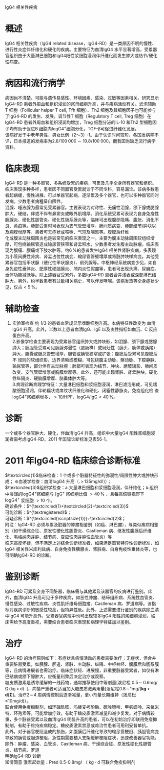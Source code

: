 IgG4 相关性疾病  
# 概述  
IgG4 相关性疾病（IgG4 related disease，IgG4-RD）是一类原因不明的慢性、进行性炎症伴纤维化和硬化的疾病。主要特征为血清IgG4 水平显著增高，受累器官组织由于大量淋巴细胞和IgG4阳性浆细胞浸润伴纤维化而发生肿大或结节/硬化性病变。  
# 病因和流行病学  
病因尚不清楚。可能与遗传易感性、环境因素、感染、过敏等因素相关。研究显示IgG4-RD 患者外周血和组织浸润的浆母细胞升高，并与疾病活动有关。滤泡辅助T 细胞（Follicular helper T cell, Tfh 细胞）、Th2 细胞及其细胞因子也可能参与了IgG4-RD 的发生、发展。调节性T 细胞（Regulatory T cell, Treg 细胞）在IgG4-RD 患者外周血和组织浸润均增加，Treg 细胞分泌的IL-10 和Th2 型细胞因子均有助于促进B 细胞向$\mathrm{logG4^{+}}$细胞分化，TGF-β可促进纤维化发展。  
该病好发于中老年男性，男女比例（2～3）:1。由于认识时间较短，各国发病率不详，日本报道的发病率为$2.8/100\;000{\sim}10.8/100\;000$，而我国尚缺乏流行病学资料。  
# 临床表现  
IgG4-RD 是一种多器官、多系统受累的疾病，可累及几乎全身所有器官和组织。临床表现多种多样，患者因不同器官受累就诊于不同专科，容易漏诊。该病多数患者起病缓，慢性进展。可以单器官起病，逐渐累及多个器官，也可以多种器官同时发病。少数患者病程呈自限性。  
泪腺、唾液腺为最常见受累器官。主要表现为对称性、无痛性泪腺，颌下腺或腮腺肿大，硬结，伴或不伴有鼻窦炎或眼外肌增厚。消化系统受累可表现为自身免疫性胰腺炎、硬化性胆管炎、硬化性肠系膜炎等，临床可出现腹部隐痛、腹胀、消化不良、黄疸等。肺部受累时可表现为支气管壁增厚、肺间质病变、肺部结节/肿块以及胸膜增厚等，患者可无症状或咳嗽、气短及喘憋等。腹膜后纤维  
化或腹主动脉周围炎也是较常见的临床表现之一，主要为腹主动脉周围软组织增厚，可包绕输尿管造成输尿管狭窄和肾盂积水，少数患者发生腹主动脉瘤。临床表现为腹痛、腰痛或下肢水肿等。约$6\,\%$的患者发生IgG4 相关性肾脏疾病，多表现为小管间质性肾病、肾盂占位性病变、输尿管管壁增厚或肾脏肿块样病变。其他受累器官包括甲状腺（硬化性甲状腺炎）、前列腺等。中枢神经系统病变少见，如自身免疫性垂体炎、肥厚性硬脑膜炎、颅内炎性假瘤等，患者可出现头痛、尿崩症、垂体功能减低等。除上述器官受累外，多数IgG4-RD 患者合并浅表或深部淋巴结肿大。另外，约半数患者有过敏相关病史，可以伴发哮喘。该病发热等全身症状少见，仅占${<}5\,\%$。  
# 辅助检查  
1. 实验室检查 约 1/3  的患者血常规显示嗜酸细胞升高。本病特征性改变为 血清IgG4 升高。此外，半数以上患者血清IgG、IgE 以及炎性指标如血沉、C 反应蛋白升高。  
2.影像学检查主要表现为受累器官组织肿大或肿块影，如泪腺、颌下腺或腮腺肿大；胰胆管受累可见胰腺弥漫性（腊肠样）或局灶性（胰头、胰体或胰尾）肿大，胆囊或胆总管壁增厚，胆管或胰管狭窄或扩张；腹膜后受累可见腹膜后不 规则的软组织影，边界清晰或模糊，可包绕腹主动脉、髂动脉、下腔静脉、输尿管等，部分伴有主动脉瘤；肺部可表现为结节、肿块、磨玻璃影、肺间质改变、支气管壁增厚或胸膜增厚等。此外，还可能出现肾脏、肾盂肿块，硬化性纵隔炎、硬脑膜增厚、脑垂体肿大等。  
3.病理诊断病理学特征：大量淋巴细胞和浆细胞浸润，淋巴滤泡形成，可见嗜酸细胞浸润，伴轮辐状或席纹状纤维化和硬化、闭塞性静脉炎。免疫组化检 查$\mathrm{logG4^{+}}$浆细胞增多，${>}10/\mathrm{HPF}$，$\mathrm{logG4/lgG}{>}40\,\%$。  
# 诊断  
一个或多个器官肿大、硬化，伴血清IgG4 升高，组织中大量IgG4 阳性浆细胞浸润者需考虑IgG4-RD。2011 年国际诊断标准见表56-1。  
# 2011 年IgG4-RD 临床综合诊断标准  
$\textcircled{1}$临床检查：1 个或多个脏器特征性的弥漫性/局限性肿大或肿块形成；
$\circledcirc$血液学检查：血清$\mathrm{logG4}$ 升高（$.\,{>}\,135\mathrm{mg/dl}\,)$）；  
$\textcircled{3}$组织学检查：a.大量淋巴细胞和浆细胞浸润，伴纤维化；b.组织中浸润的$\mathrm{logG4^{+}}$浆细胞与 $\mathrm{[gG^{+}}$ 浆细胞比值 ${>}40\,\%$ ，且每高倍镜视野下 $\mathrm{logG4^{+}}$ 浆细胞 ${>}10$  个。  
确诊条件：$^{\textcircled{1}+\textcircled{2}+\textcircled{3}}$  
可能诊断：$^{\textregistered}$；  
可疑诊断：$^{\textcircled{\scriptsize{1}}}+\textcircled{2}$；  
附注：IgG4-RD 必须与累及脏器的肿瘤相鉴别（如癌、淋巴瘤），与类似疾病相鉴别（如干燥综合征、原发性硬化性胆管炎、Castleman 病、继发性腹膜后纤维化、韦格纳肉芽肿、结节病、变应性肉芽肿性血管炎）等  
临床高度怀疑，但不满足上述综合诊断标准者，如果满足器官特异性诊断标准，如IgG4 相关性米库利兹病、自身免疫性胰腺炎、肾脏病、自身免疫性垂体炎等，也可明确IgG4-RD 的诊断。  
# 鉴别诊断  
IgG4-RD 可累及全身不同脏器，临床需与其他累及该器官的疾病进行鉴别。此外，血清IgG4 升高可见于多种疾病，如恶性肿瘤、结缔组织病、系统性血管炎、慢性感染、过敏性疾病、炎性肌纤维母细胞瘤、Castleman 病、罗道病等。该指标对疾病诊断的敏感性较高，但特异性低。此外，上述需要进行鉴别的疾病除血清中IgG4 可能升高外，受累器官病理中也可出现较多IgG4 阳性的浆细胞浸润，临床需给予高度重视，需要结合患者临床表现和病理学特征加以鉴别。  
# 治疗  
IgG4-RD 的治疗原则如下：有症状且病情活动的患者需要治疗；无症状，但合并重要脏器受累，如胰腺、胆道、肾脏、主动脉、纵隔、中枢神经、腹膜后和肠系膜等，且病情进展者也需治疗。临床症状轻、进展慢，非重要脏器受累者，如仅有淋巴结病或颌下腺肿大，应衡量利弊后决定治疗或观察。  
糖皮质激素是诱导缓解的一线药物，通常推荐使用中等剂量[泼尼松 $0.5\!\sim$ $0.6\mathrm{{mg/\Omega}}\,(\mathrm{{kg}}\bullet\mathrm{{d}})\;\;]$，病情严重者可适当加大糖皮质激素用量[泼尼松$0.8\!\sim\!1\mathrm{m}\mathrm{g}/$$\left(\mathbf{kg}\bullet\mathbf{d}\right)\mathbf{\Sigma}]$。治疗$2\!\sim\!4$ 周病情控制后逐渐减量，至小剂量长期维持（泼尼松≤$10\mathrm{mg/d})$）。  
联合使用免疫抑制剂，如环磷酰胺、吗替麦考酚酯、硫唑嘌呤、甲氨蝶呤、来氟米特、环孢素等，可能增加疗效，有助于糖皮质激素减量和减少复发。对于病情较重，多个脏器受累以及血清IgG4 明显升高的患者，可以在初始治疗即联用免疫抑制剂，有助于维持疾病稳定。糖皮质激素禁忌或难治性患者可用利妥昔单抗。  
此外，对于器官梗阻造成的损伤，如腹膜后纤维化导致的输尿管梗阻、胰胆管病变导致的胰管或胆道梗阻，急性期需要植入支架缓解梗阻症状，迅速改善器官功能。  
除外：肿瘤、感染、血管炎、Castleman 病、干燥综合征、原发性硬化性胆管炎、结节病、罗道  
明确IgG4-RD 诊断  
知情同意 激素起始量：Pred 0.5-0.8mg/ （ kg · d 可联合免疫抑制剂  
